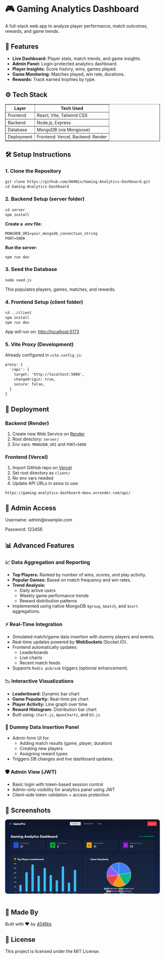 <h1>🎮 Gaming Analytics Dashboard</h1>
<p>A full-stack web app to analyze player performance, match outcomes, rewards, and game trends.</p>

<h2>📌 Features</h2>
<ul>
  <li><strong>Live Dashboard:</strong> Player stats, match trends, and game insights.</li>
  <li><strong>Admin Panel:</strong> Login-protected analytics dashboard.</li>
  <li><strong>Player Insights:</strong> Score history, wins, games played.</li>
  <li><strong>Game Monitoring:</strong> Matches played, win rate, durations.</li>
  <li><strong>Rewards:</strong> Track earned trophies by type.</li>
</ul>

<h2>⚙️ Tech Stack</h2>
<table border="1" cellpadding="8" cellspacing="0">
  <tr><th>Layer</th><th>Tech Used</th></tr>
  <tr><td>Frontend</td><td>React, Vite, Tailwind CSS</td></tr>
  <tr><td>Backend</td><td>Node.js, Express</td></tr>
  <tr><td>Database</td><td>MongoDB (via Mongoose)</td></tr>
  <tr><td>Deployment</td><td>Frontend: Vercel, Backend: Render</td></tr>
</table>

<h2>🛠️ Setup Instructions</h2>

<h3>1. Clone the Repository</h3>
<pre><code>git clone https://github.com/404Nix/Gaming-Analytics-Dashboard.git
cd Gaming-Analytics-Dashboard</code></pre>

<h3>2. Backend Setup (server folder)</h3>
<pre><code>cd server
npm install</code></pre>

<p><strong>Create a .env file:</strong></p>
<pre><code>MONGODB_URI=your_mongodb_connection_string
PORT=5000</code></pre>

<p><strong>Run the server:</strong></p>
<pre><code>npm run dev</code></pre>

<h3>3. Seed the Database</h3>
<pre><code>node seed.js</code></pre>
<p>This populates players, games, matches, and rewards.</p>

<h3>4. Frontend Setup (client folder)</h3>
<pre><code>cd ../client
npm install
npm run dev</code></pre>
<p>App will run on: <a href="http://localhost:5173" target="_blank">http://localhost:5173</a></p>

<h3>5. Vite Proxy (Development)</h3>
<p>Already configured in <code>vite.config.js</code>:</p>
<pre><code>proxy: {
  '/api': {
    target: 'http://localhost:5000',
    changeOrigin: true,
    secure: false,
  }
}</code></pre>

<h2>🚀 Deployment</h2>
<h3>Backend (Render)</h3>
<ol>
  <li>Create new Web Service on <a href="https://render.com" target="_blank">Render</a></li>
  <li>Root directory: <code>server/</code></li>
  <li>Env vars: <code>MONGODB_URI</code> and <code>PORT=5000</code></li>
</ol>

<h3>Frontend (Vercel)</h3>
<ol>
  <li>Import GitHub repo on <a href="https://vercel.com" target="_blank">Vercel</a></li>
  <li>Set root directory as <code>client/</code></li>
  <li>No env vars needed</li>
  <li>Update API URLs in axios to use:</li>
</ol>
<pre><code>https://gaming-analytics-dashboard-deox.onrender.com/api/</code></pre>

<h2>🔐 Admin Access</h2>
<p>Username: admin@example.com</p>
<p>Password: 123456</p>

<h2>📊 Advanced Features</h2>

<h3>📈 Data Aggregation and Reporting</h3>
<ul>
  <li><strong>Top Players:</strong> Ranked by number of wins, scores, and play activity.</li>
  <li><strong>Popular Games:</strong> Based on match frequency and win rates.</li>
  <li><strong>Trend Analysis:</strong>
    <ul>
      <li>Daily active users</li>
      <li>Weekly game performance trends</li>
      <li>Reward distribution patterns</li>
    </ul>
  </li>
  <li>Implemented using native MongoDB <code>$group</code>, <code>$match</code>, and <code>$sort</code> aggregations.</li>
</ul>

<h3>⚡ Real-Time Integration</h3>
<ul>
  <li>Simulated match/game data insertion with dummy players and events.</li>
  <li>Real-time updates powered by <strong>WebSockets</strong> (Socket.IO).</li>
  <li>Frontend automatically updates:
    <ul>
      <li>Leaderboards</li>
      <li>Live charts</li>
      <li>Recent match feeds</li>
    </ul>
  </li>
  <li>Supports <code>Redis pub/sub</code> triggers (optional enhancement).</li>
</ul>

<h3>📉 Interactive Visualizations</h3>
<ul>
  <li><strong>Leaderboard:</strong> Dynamic bar chart</li>
  <li><strong>Game Popularity:</strong> Real-time pie chart</li>
  <li><strong>Player Activity:</strong> Line graph over time</li>
  <li><strong>Reward Histogram:</strong> Distribution bar chart</li>
  <li>Built using: <code>Chart.js</code>, <code>ApexCharts</code>, and <code>D3.js</code></li>
</ul>

<h3>🧪 Dummy Data Insertion Panel</h3>
<ul>
  <li>Admin form UI for:
    <ul>
      <li>Adding match results (game, player, duration)</li>
      <li>Creating new players</li>
      <li>Assigning reward types</li>
    </ul>
  </li>
  <li>Triggers DB changes and live dashboard updates.</li>
</ul>

<h3>🛡️ Admin View (JWT)</h3>
<ul>
  <li>Basic login with token-based session control</li>
  <li>Admin-only visibility for analytics panel using JWT</li>
  <li>Client-side token validation + access protection</li>
</ul>

<h2>📸 Screenshots</h2>
<img src="/client/public/frontend.PNG" alt="Dashboard View" style="max-width:100%; border-radius:8px; margin-bottom:16px;" />


<h2>🙌 Made By</h2>
<p>Built with ❤️ by <a href="https://github.com/404Nix" target="_blank">404Nix</a></p>

<h2>📄 License</h2>
<p>This project is licensed under the MIT License.</p>
